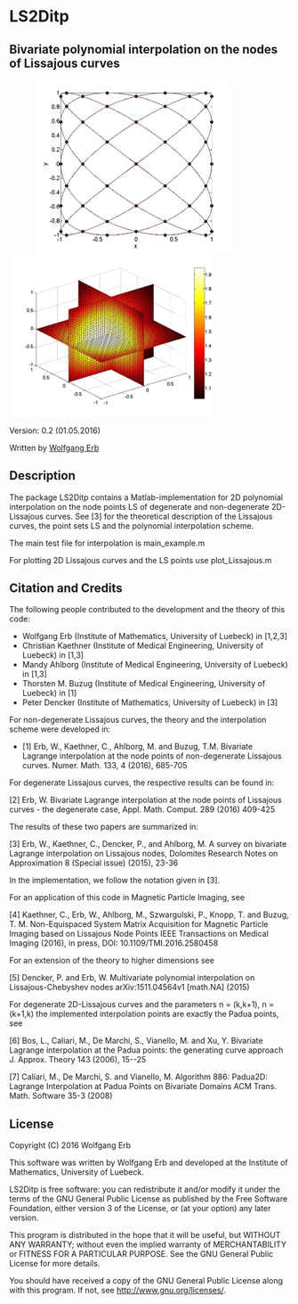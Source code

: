 # LS2Ditp
Bivariate polynomial interpolation on the nodes of Lissajous curves
--------------------------------------------------------------------------------

&nbsp;&nbsp;&nbsp;&nbsp;&nbsp;&nbsp;&nbsp;&nbsp;&nbsp; &nbsp;&nbsp;<img src="img/Lissajous2D.jpg" width="350"> &nbsp;&nbsp;&nbsp;&nbsp;&nbsp;&nbsp;&nbsp;&nbsp;&nbsp; <img src="img/testfun1.jpg" width="370">

Version: 0.2 (01.05.2016)

Written by <a href="http://math.hawaii.edu/~erb/index.html"> Wolfgang Erb</a>


Description
-----------

The package LS2Ditp contains a Matlab-implementation for 2D polynomial interpolation on 
the node points LS of degenerate and non-degenerate 2D-Lissajous curves. See [3] for
the theoretical description of the Lissajous curves, the point sets LS and
the polynomial interpolation scheme. 

The main test file for interpolation is
main_example.m

For plotting 2D Lissajous curves and the LS points use
plot_Lissajous.m


Citation and Credits
--------------------

The following people contributed to the development and the theory of this code:

- Wolfgang Erb (Institute of Mathematics, University of Luebeck) in [1,2,3]
- Christian Kaethner (Institute of Medical Engineering, University of Luebeck) in [1,3]
- Mandy Ahlborg (Institute of Medical Engineering, University of Luebeck) in [1,3]
- Thorsten M. Buzug (Institute of Medical Engineering, University of Luebeck) in [1]
- Peter Dencker (Institute of Mathematics, University of Luebeck) in [3]


For non-degenerate Lissajous curves, the theory and the interpolation scheme were developed in:

*   [1]  Erb, W., Kaethner, C., Ahlborg, M. and Buzug, T.M. 
    Bivariate Lagrange interpolation at the node points of non-degenerate Lissajous curves. 
    Numer. Math. 133, 4 (2016), 685-705
    
For degenerate Lissajous curves, the respective results can be found in:

[2] Erb, W. 
    Bivariate Lagrange interpolation at the node points of Lissajous curves - the degenerate case, 
    Appl. Math. Comput. 289 (2016) 409-425

The results of these two papers are summarized in:

[3] Erb, W., Kaethner, C., Dencker, P., and Ahlborg, M.
    A survey on bivariate Lagrange interpolation on Lissajous nodes,
    Dolomites Research Notes on Approximation 8 (Special issue) (2015), 23-36

In the implementation, we follow the notation given in [3]. 

For an application of this code in Magnetic Particle Imaging, see 

[4] Kaethner, C., Erb, W., Ahlborg, M., Szwargulski, P., Knopp, T. and Buzug, T. M. 
    Non-Equispaced System Matrix Acquisition for Magnetic Particle Imaging based on Lissajous Node Points 
    IEEE Transactions on Medical Imaging (2016), in press, DOI: 10.1109/TMI.2016.2580458 
    
For an extension of the theory to higher dimensions see

[5] Dencker, P. and Erb, W. 
    Multivariate polynomial interpolation on Lissajous-Chebyshev nodes 
    arXiv:1511.04564v1 [math.NA] (2015) 

For degenerate 2D-Lissajous curves and the parameters n = (k,k+1), n = (k+1,k) the implemented
interpolation points are exactly the Padua points, see

[6] Bos, L., Caliari, M., De Marchi, S., Vianello, M. and Xu, Y. 
    Bivariate Lagrange interpolation at the Padua points: the generating curve approach
    J. Approx. Theory 143 (2006), 15--25 

[7] Caliari, M., De Marchi, S. and Vianello, M.
    Algorithm 886: Padua2D: Lagrange Interpolation at Padua Points on Bivariate Domains 
    ACM Trans. Math. Software 35-3 (2008) 

License
-------

Copyright (C) 2016 Wolfgang Erb

This software was written by Wolfgang Erb 
and developed at the Institute of Mathematics, University of Luebeck.

LS2Ditp is free software: you can redistribute it and/or modify
it under the terms of the GNU General Public License as published by
the Free Software Foundation, either version 3 of the License, or
(at your option) any later version.

This program is distributed in the hope that it will be useful,
but WITHOUT ANY WARRANTY; without even the implied warranty of
MERCHANTABILITY or FITNESS FOR A PARTICULAR PURPOSE.  See the
GNU General Public License for more details.

You should have received a copy of the GNU General Public License
along with this program. If not, see <http://www.gnu.org/licenses/>.
